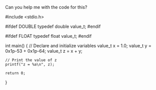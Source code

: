 

Can you help me with the code for this?

#include <stdio.h>

#ifdef DOUBLE
    typedef double value_t;
#endif

#ifdef FLOAT
    typedef float value_t;
#endif

int main() {
    // Declare and initialize variables
    value_t x = 1.0;
    value_t y = 0x1p-53 + 0x1p-64;
    value_t z = x + y;

    // Print the value of z
    printf("z = %a\n", z);

    return 0;
}
